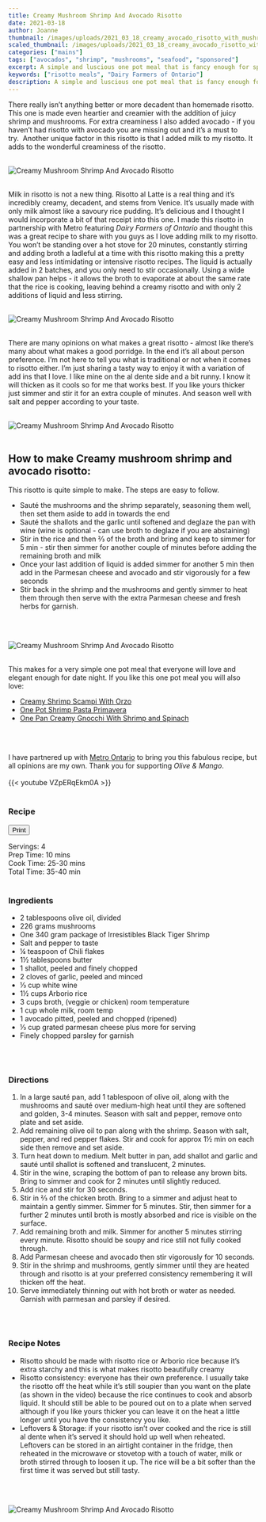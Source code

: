 ```yaml
---
title: Creamy Mushroom Shrimp And Avocado Risotto
date: 2021-03-18
author: Joanne
thumbnail: /images/uploads/2021_03_18_creamy_avocado_risotto_with_mushroom_shrimp_1.jpg
scaled_thumbnail: /images/uploads/2021_03_18_creamy_avocado_risotto_with_mushroom_shrimp_0.jpg
categories: ["mains"]
tags: ["avocados", "shrimp", "mushrooms", "seafood", "sponsored"]
excerpt: A simple and luscious one pot meal that is fancy enough for special occasions
keywords: ["risotto meals", "Dairy Farmers of Ontario"]
description: A simple and luscious one pot meal that is fancy enough for special occasions
---
```

<span class="blog-text">

There really isn’t anything better or more decadent than homemade risotto. This one is made even heartier and creamier with the addition of juicy shrimp and mushrooms. For extra creaminess I also added avocado - if you haven’t had risotto with avocado you are missing out and it’s a must to try.  Another unique factor in this risotto is that I added milk to my risotto. It adds to the wonderful creaminess of the risotto. 
</br>
</br>

![Creamy Mushroom Shrimp And Avocado Risotto](/images/uploads/2021_03_18_creamy_avocado_risotto_with_mushroom_shrimp_2.jpg)
</br>
</br>

Milk in risotto is not a new thing. Risotto al Latte is a real thing and it’s incredibly creamy, decadent, and stems from Venice. It’s usually made with only milk almost like a savoury rice pudding. It’s delicious and I thought I would incorporate a bit of that receipt into this one. I made this risotto in partnership with Metro featuring _Dairy Farmers of Ontario_ and thought this was a great recipe to share with you guys as I love adding milk to my risotto. You won’t be standing over a hot stove for 20 minutes, constantly stirring and adding broth a ladleful at a time with this risotto making this a pretty easy and less intimidating or intensive risotto recipes. The liquid is actually added in 2 batches, and you only need to stir occasionally. Using a wide shallow pan helps - it allows the broth to evaporate at about the same rate that the rice is cooking, leaving behind a creamy risotto and with only 2 additions of liquid and less stirring. 
</br>
</br>

![Creamy Mushroom Shrimp And Avocado Risotto](/images/uploads/2021_03_18_creamy_avocado_risotto_with_mushroom_shrimp_3.jpg)
</br>
</br>

There are many opinions on what makes a great risotto - almost like there’s many about what makes a good porridge. In the end it’s all about person preference. I’m not here to tell you what is traditional or not when it comes to risotto either. I’m just sharing a tasty way to enjoy it with a variation of add ins that I love. I like mine on the al dente side and a bit runny. I know it will thicken as it cools so for me that works best. If you like yours thicker just simmer and stir it for an extra couple of minutes. And season well with salt and pepper according to your taste. 
</br>
</br>

![Creamy Mushroom Shrimp And Avocado Risotto](/images/uploads/2021_03_18_creamy_avocado_risotto_with_mushroom_shrimp_4.jpg)
</br>
</br>

## How to make Creamy mushroom shrimp and avocado risotto:
This risotto is quite simple to make. The steps are easy to follow.
* Sauté the mushrooms and the shrimp separately, seasoning them well, then set them aside to add in towards the end 
* Sauté the shallots and the garlic until softened and deglaze the pan with wine (wine is optional - can use broth to deglaze if you are abstaining) 
* Stir in the rice and then &frac23; of the broth and bring and keep to simmer for 5 min - stir then simmer for another couple of minutes before adding the remaining broth and milk 
* Once your last addition of liquid is added simmer for another 5 min then add in the Parmesan cheese and avocado and stir vigorously for a few seconds
* Stir back in the shrimp and the mushrooms and gently simmer to heat them through then serve with the extra Parmesan cheese and fresh herbs for garnish.
</br>
</br>

![Creamy Mushroom Shrimp And Avocado Risotto](/images/uploads/2021_03_18_creamy_avocado_risotto_with_mushroom_shrimp_5.jpg)
</br>
</br>

This makes for a very simple one pot meal that everyone will love and elegant enough for date night. If you like this one pot meal you will also love: 
* <span class="highlight"><a href="https://www.oliveandmango.com/creamy-shrimp-scampi-with-orzo">Creamy Shrimp Scampi With Orzo</a></span>
* <span class="highlight"><a href="https://www.oliveandmango.com/one-pot-shrimp-pasta-primavera">One Pot Shrimp Pasta Primavera</a></span>
* <span class="highlight"><a href="https://www.oliveandmango.com/one-pan-creamy-gnocchi-with-shrimp-and-spinach">One Pan Creamy Gnocchi With Shrimp and Spinach </a></span>
</br>
</br>

I have partnered up with <span class="highlight"><a rel="nofollow" href="https://www.metro.ca/en">Metro Ontario</a></span> to bring you this fabulous recipe, but all opinions are my own. Thank you for supporting _Olive & Mango_.
</br>
</br>
{{< youtube VZpERqEkm0A >}}
</br>
</br>
</span>

### Recipe
<div print_button><form>
<input type="button" value="Print" class="btn__print" onClick="window.print()">
</form></div>

<div>Servings: <span itemprop="recipeYield">4</div>
<div>Prep Time: <meta itemprop="prepTime" content="PT10M">10 mins</div>
<div>Cook Time: <meta itemprop="cookTime" content="PT30M">25-30 mins</div>
<div>Total Time: 35-40 min</div>
</br>

### Ingredients

* <span itemprop="recipeIngredient">2 tablespoons olive oil, divided </span>
* <span itemprop="recipeIngredient">226 grams mushrooms  </span>
* <span itemprop="recipeIngredient">One 340 gram package of Irresistibles Black Tiger Shrimp </span>
* <span itemprop="recipeIngredient">Salt and pepper to taste </span>
* <span itemprop="recipeIngredient">&frac14; teaspoon of Chili flakes  </span>
* <span itemprop="recipeIngredient">1&frac12; tablespoons butter </span>
* <span itemprop="recipeIngredient">1 shallot, peeled and finely chopped </span>
* <span itemprop="recipeIngredient">2 cloves of garlic, peeled and minced </span>
* <span itemprop="recipeIngredient">&frac13; cup white wine  </span>
* <span itemprop="recipeIngredient">1&frac12; cups Arborio rice </span>
* <span itemprop="recipeIngredient">3 cups broth, (veggie or chicken) room temperature  </span>
* <span itemprop="recipeIngredient">1 cup whole milk, room temp </span>
* <span itemprop="recipeIngredient">1 avocado pitted, peeled and chopped (ripened) </span>
* <span itemprop="recipeIngredient">&frac13; cup grated parmesan cheese plus more for serving  </span>
* <span itemprop="recipeIngredient">Finely chopped parsley for garnish </span>
</br>
</br>

### Directions
1. In a large sauté pan, add 1 tablespoon of olive oil, along with the mushrooms and sauté over medium-high heat until they are softened and golden, 3-4 minutes. Season with salt and pepper, remove onto plate and set aside. 
1. Add remaining olive oil to pan along with the shrimp. Season with salt, pepper, and red pepper flakes. Stir and cook for approx 1&frac12; min on each side then remove and set aside.
1. Turn heat down to medium. Melt butter in pan, add shallot and garlic and sauté until shallot is softened and translucent, 2 minutes. 
1. Stir in the wine, scraping the bottom of pan to release any brown bits. Bring to simmer and cook for 2 minutes until slightly reduced. 
1. Add rice and stir for 30 seconds.
1. Stir in &frac23; of the chicken broth. Bring to a simmer and adjust heat to maintain a gently simmer. Simmer for 5 minutes. Stir, then simmer for a further 2 minutes until broth is mostly absorbed and rice is visible on the surface.
1. Add remaining broth and milk. Simmer for another 5 minutes stirring every minute. Risotto should be soupy and rice still not fully cooked through. 
1. Add Parmesan cheese and avocado then stir vigorously for 10 seconds. 
1. Stir in the shrimp and mushrooms, gently simmer until they are heated through and risotto is at your preferred consistency remembering it will thicken off the heat.
1. Serve immediately thinning out with hot broth or water as needed. Garnish with parmesan and parsley if desired.
</br>
</br>

### Recipe Notes

* Risotto should be made with risotto rice or Arborio rice because it’s extra starchy and this is what makes risotto beautifully creamy 
* Risotto consistency: everyone has their own preference. I usually take the risotto off the heat while it’s still soupier than you want on the plate (as shown in the video) because the rice continues to cook and absorb liquid. It should still be able to be poured out on to a plate when served although if you like yours thicker you can leave it on the heat a little longer until you have the consistency you like. 
* Leftovers & Storage: if your risotto isn’t over cooked and the rice is still al dente when it’s served it should hold up well when reheated. Leftovers can be stored in an airtight container in the fridge, then reheated in the microwave  or stovetop with a touch of water, milk or broth stirred through to loosen it up. The rice will be a bit softer than the first time it was served but still tasty. 
</br>
</br>

![Creamy Mushroom Shrimp And Avocado Risotto](/images/uploads/2021_03_18_creamy_avocado_risotto_with_mushroom_shrimp_6.jpg)